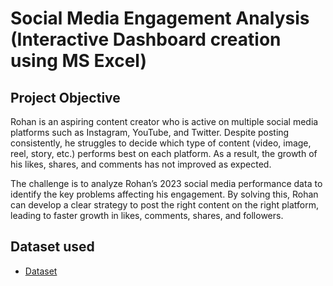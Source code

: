 # Social Media Engagement Analysis (Interactive Dashboard creation using MS Excel)
## Project Objective
Rohan is an aspiring content creator who is active on multiple social media platforms such as Instagram, YouTube, and Twitter. Despite posting consistently, he struggles to decide which type of content (video, image, reel, story, etc.) performs best on each platform. As a result, the growth of his likes, shares, and comments has not improved as expected.

The challenge is to analyze Rohan’s 2023 social media performance data to identify the key problems affecting his engagement. By solving this, Rohan can develop a clear strategy to post the right content on the right platform, leading to faster growth in likes, comments, shares, and followers.

## Dataset used
- <a href="https://github.com/Saiyam2004/Data-Analysis-Dashboard-Project-2/blob/main/Social%20Media%20Engagement.xlsx">Dataset</a>
